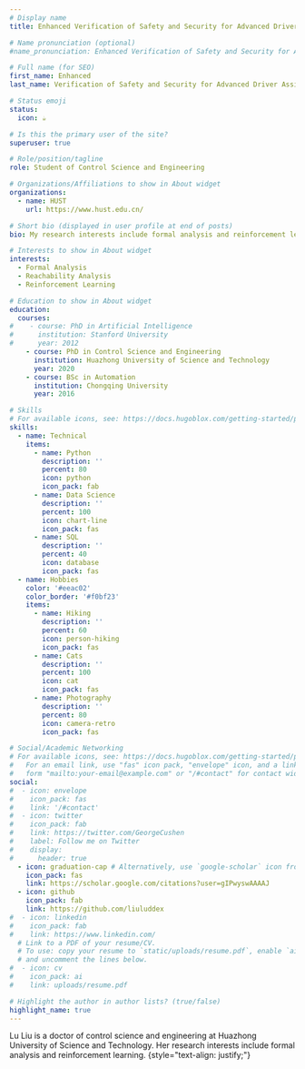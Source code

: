 ```yaml
---
# Display name
title: Enhanced Verification of Safety and Security for Advanced Driver Assistance Systems

# Name pronunciation (optional)
#name_pronunciation: Enhanced Verification of Safety and Security for Advanced Driver Assistance Systems

# Full name (for SEO)
first_name: Enhanced 
last_name: Verification of Safety and Security for Advanced Driver Assistance Systems

# Status emoji
status:
  icon: ☕️

# Is this the primary user of the site?
superuser: true

# Role/position/tagline
role: Student of Control Science and Engineering

# Organizations/Affiliations to show in About widget
organizations:
  - name: HUST
    url: https://www.hust.edu.cn/

# Short bio (displayed in user profile at end of posts)
bio: My research interests include formal analysis and reinforcement learning.

# Interests to show in About widget
interests:
  - Formal Analysis
  - Reachability Analysis
  - Reinforcement Learning

# Education to show in About widget
education:
  courses:
#    - course: PhD in Artificial Intelligence
#      institution: Stanford University
#      year: 2012
    - course: PhD in Control Science and Engineering
      institution: Huazhong University of Science and Technology
      year: 2020
    - course: BSc in Automation
      institution: Chongqing University
      year: 2016

# Skills
# For available icons, see: https://docs.hugoblox.com/getting-started/page-builder/#icons
skills:
  - name: Technical
    items:
      - name: Python
        description: ''
        percent: 80
        icon: python
        icon_pack: fab
      - name: Data Science
        description: ''
        percent: 100
        icon: chart-line
        icon_pack: fas
      - name: SQL
        description: ''
        percent: 40
        icon: database
        icon_pack: fas
  - name: Hobbies
    color: '#eeac02'
    color_border: '#f0bf23'
    items:
      - name: Hiking
        description: ''
        percent: 60
        icon: person-hiking
        icon_pack: fas
      - name: Cats
        description: ''
        percent: 100
        icon: cat
        icon_pack: fas
      - name: Photography
        description: ''
        percent: 80
        icon: camera-retro
        icon_pack: fas

# Social/Academic Networking
# For available icons, see: https://docs.hugoblox.com/getting-started/page-builder/#icons
#   For an email link, use "fas" icon pack, "envelope" icon, and a link in the
#   form "mailto:your-email@example.com" or "/#contact" for contact widget.
social:
#  - icon: envelope
#    icon_pack: fas
#    link: '/#contact'
#  - icon: twitter
#    icon_pack: fab
#    link: https://twitter.com/GeorgeCushen
#    label: Follow me on Twitter
#    display:
#      header: true
  - icon: graduation-cap # Alternatively, use `google-scholar` icon from `ai` icon pack
    icon_pack: fas
    link: https://scholar.google.com/citations?user=gIPwyswAAAAJ
  - icon: github
    icon_pack: fab
    link: https://github.com/liuluddex
#  - icon: linkedin
#    icon_pack: fab
#    link: https://www.linkedin.com/
  # Link to a PDF of your resume/CV.
  # To use: copy your resume to `static/uploads/resume.pdf`, enable `ai` icons in `params.yaml`,
  # and uncomment the lines below.
#  - icon: cv
#    icon_pack: ai
#    link: uploads/resume.pdf

# Highlight the author in author lists? (true/false)
highlight_name: true
---
```


Lu Liu is a doctor of control science and engineering at Huazhong University of Science and Technology. Her research interests include formal analysis and reinforcement learning.
{style="text-align: justify;"}
